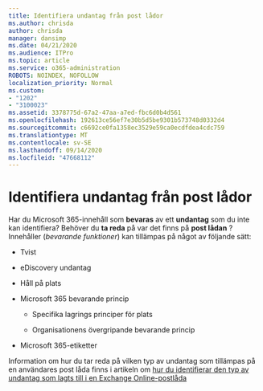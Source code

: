 ```yaml
---
title: Identifiera undantag från post lådor
ms.author: chrisda
author: chrisda
manager: dansimp
ms.date: 04/21/2020
ms.audience: ITPro
ms.topic: article
ms.service: o365-administration
ROBOTS: NOINDEX, NOFOLLOW
localization_priority: Normal
ms.custom:
- "1202"
- "3100023"
ms.assetid: 3378775d-67a2-47aa-a7ed-fbc6d0b4d561
ms.openlocfilehash: 192613ce56ef7e30b5d5be9301b573748d0332d4
ms.sourcegitcommit: c6692ce0fa1358ec3529e59ca0ecdfdea4cdc759
ms.translationtype: MT
ms.contentlocale: sv-SE
ms.lasthandoff: 09/14/2020
ms.locfileid: "47668112"
---
```

# <a name="identify-holds-placed-on-mailboxes"></a>Identifiera undantag från post lådor

Har du Microsoft 365-innehåll som **bevaras** av ett **undantag** som du inte kan identifiera? Behöver du **ta reda** på var det finns på **post lådan** ? Innehåller (*bevarande funktioner*) kan tillämpas på något av följande sätt:
  
- Tvist

- eDiscovery undantag

- Håll på plats

- Microsoft 365 bevarande princip 

  - Specifika lagrings principer för plats

  - Organisationens övergripande bevarande princip

- Microsoft 365-etiketter

Information om hur du tar reda på vilken typ av undantag som tillämpas på en användares post låda finns i artikeln om [hur du identifierar den typ av undantag som lagts till i en Exchange Online-postlåda](https://docs.microsoft.com/microsoft-365/compliance/identify-a-hold-on-an-exchange-online-mailbox)

